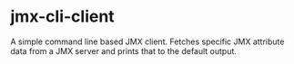 jmx-cli-client
==============

A simple command line based JMX client. Fetches specific JMX attribute data from a JMX server and prints that to the default output.
